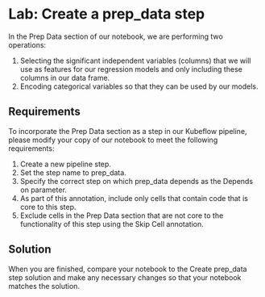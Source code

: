 # Lab: Create a prep_data step

In the Prep Data section of our notebook, we are performing two operations:

1. Selecting the significant independent variables (columns) that we will use as features for our regression models and only including these columns in our data frame.
2. Encoding categorical variables so that they can be used by our models. 

## Requirements

To incorporate the Prep Data section as a step in our Kubeflow pipeline, please modify your copy of our notebook to meet the following requirements:
1. Create a new pipeline step.
2. Set the step name to prep_data.
3. Specify the correct step on which prep_data depends as the Depends on parameter.
4. As part of this annotation, include only cells that contain code that is core to this step.
5. Exclude cells in the Prep Data section that are not core to the functionality of this step using the Skip Cell annotation.

## Solution

When you are finished, compare your notebook to the Create prep_data step solution and make any necessary changes so that your notebook matches the solution.
